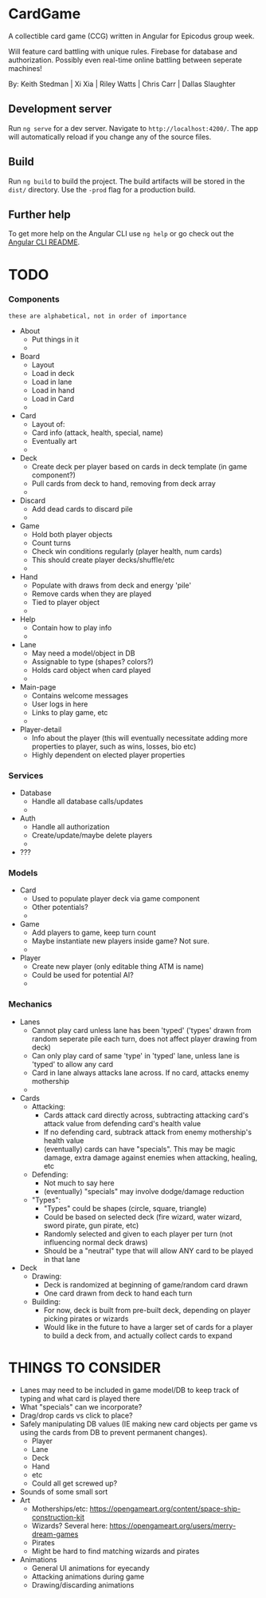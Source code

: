 # CardGame

A collectible card game (CCG) written in Angular for Epicodus group week.

Will feature card battling with unique rules. Firebase for database and authorization. Possibly even real-time online battling between seperate machines!

By: Keith Stedman | Xi Xia | Riley Watts | Chris Carr | Dallas Slaughter

## Development server

Run `ng serve` for a dev server. Navigate to `http://localhost:4200/`. The app will automatically reload if you change any of the source files.

## Build

Run `ng build` to build the project. The build artifacts will be stored in the `dist/` directory. Use the `-prod` flag for a production build.

## Further help

To get more help on the Angular CLI use `ng help` or go check out the [Angular CLI README](https://github.com/angular/angular-cli/blob/master/README.md).


TODO
======

### Components
`these are alphabetical, not in order of importance`
+ About
  + Put things in it
  +
+ Board
  + Layout
  + Load in deck
  + Load in lane
  + Load in hand
  + Load in Card
  +
+ Card
  + Layout of:
  + Card info (attack, health, special, name)
  + Eventually art
  +
+ Deck
  + Create deck per player based on cards in deck template (in game component?)
  + Pull cards from deck to hand, removing from deck array
  +
+ Discard
  + Add dead cards to discard pile
  +
+ Game
  + Hold both player objects
  + Count turns
  + Check win conditions regularly (player health, num cards)
  + This should create player decks/shuffle/etc
  +
+ Hand
  + Populate with draws from deck and energy 'pile'
  + Remove cards when they are played
  + Tied to player object
  +
+ Help
  + Contain how to play info
  +
+ Lane
  + May need a model/object in DB
  + Assignable to type (shapes? colors?)
  + Holds card object when card played
  +
+ Main-page
  + Contains welcome messages
  + User logs in here
  + Links to play game, etc
  +
+ Player-detail
  + Info about the player (this will eventually necessitate adding more properties to player, such as wins, losses, bio etc)
  + Highly dependent on elected player properties


### Services
+ Database
  + Handle all database calls/updates
  +
+ Auth
  + Handle all authorization
  + Create/update/maybe delete players
  +
+ ???


### Models
+ Card
  + Used to populate player deck via game component
  + Other potentials?
  +
+ Game
  + Add players to game, keep turn count
  + Maybe instantiate new players inside game? Not sure.
  +
+ Player
  + Create new player (only editable thing ATM is name)
  + Could be used for potential AI?
  +

### Mechanics
+ Lanes
  + Cannot play card unless lane has been 'typed' ('types' drawn from random seperate pile each turn, does not affect player drawing from deck)
  + Can only play card of same 'type' in 'typed' lane, unless lane is 'typed' to allow any card
  + Card in lane always attacks lane across. If no card, attacks enemy mothership
  +
+ Cards
  + Attacking:
    + Cards attack card directly across, subtracting attacking card's attack value from defending card's health value
    + If no defending card, subtrack attack from enemy mothership's health value
    + (eventually) cards can have "specials". This may be magic damage, extra damage against enemies when attacking, healing, etc
  + Defending:
    + Not much to say here
    + (eventually) "specials" may involve dodge/damage reduction
  + "Types":
    + "Types" could be shapes (circle, square, triangle)
    + Could be based on selected deck (fire wizard, water wizard, sword pirate, gun pirate, etc)
    + Randomly selected and given to each player per turn (not influencing normal deck draws)
    + Should be a "neutral" type that will allow ANY card to be played in that lane
+ Deck
  + Drawing:
    + Deck is randomized at beginning of game/random card drawn
    + One card drawn from deck to hand each turn
  + Building:
    + For now, deck is built from pre-built deck, depending on player picking pirates or wizards
    + Would like in the future to have a larger set of cards for a player to build a deck from, and actually collect cards to expand


THINGS TO CONSIDER
======
+ Lanes may need to be included in game model/DB to keep track of typing and what card is played there
+ What "specials" can we incorporate?
+ Drag/drop cards vs click to place?
+ Safely manipulating DB values (IE making new card objects per game vs using the cards from DB to prevent permanent changes).
  + Player
  + Lane
  + Deck
  + Hand
  + etc
  + Could all get screwed up?
+ Sounds of some small sort
+ Art
  + Motherships/etc: https://opengameart.org/content/space-ship-construction-kit
  + Wizards? Several here: https://opengameart.org/users/merry-dream-games
  + Pirates
  + Might be hard to find matching wizards and pirates
+ Animations
  + General UI animations for eyecandy
  + Attacking animations during game
  + Drawing/discarding animations
